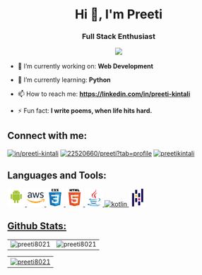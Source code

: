 <h1 align="center">Hi 👋, I'm Preeti</h1>
<h3 align="center">Full Stack Enthusiast</h3>
<p align= "center"><img src = "https://komarev.com/ghpvc/?username=Preeti8021"></p>

- 🔭 I’m currently working on: **Web Development**

- 🌱 I’m currently learning: **Python**

- 📫 How to reach me: **https://linkedin.com/in/preeti-kintali**

- ⚡ Fun fact: **I write poems, when life hits hard.**

## Connect with me:
<p align="left">
<a href="https://linkedin.com/in/preeti-kintali" target="blank"><img align="center" src="https://raw.githubusercontent.com/rahuldkjain/github-profile-readme-generator/master/src/images/icons/Social/linked-in-alt.svg" alt="in/preeti-kintali" height="30" width="40" /></a>
<a href="https://stackoverflow.com/users/22520660/preeti?tab=profile" target="blank"><img align="center" src="https://raw.githubusercontent.com/rahuldkjain/github-profile-readme-generator/master/src/images/icons/Social/stack-overflow.svg" alt="22520660/preeti?tab=profile" height="30" width="40" /></a>
<a href="https://auth.geeksforgeeks.org/user/preetikintali" target="blank"><img align="center" src="https://raw.githubusercontent.com/rahuldkjain/github-profile-readme-generator/master/src/images/icons/Social/geeks-for-geeks.svg" alt="preetikintali" height="30" width="40" /></a>
</p>

## Languages and Tools:
<p align="left"> <a href="https://developer.android.com" target="_blank" rel="noreferrer"> <img src="https://raw.githubusercontent.com/devicons/devicon/master/icons/android/android-original-wordmark.svg" alt="android" width="40" height="40"/> </a> <a href="https://aws.amazon.com" target="_blank" rel="noreferrer"> <img src="https://raw.githubusercontent.com/devicons/devicon/master/icons/amazonwebservices/amazonwebservices-original-wordmark.svg" alt="aws" width="40" height="40"/> </a> <a href="https://www.w3schools.com/css/" target="_blank" rel="noreferrer"> <img src="https://raw.githubusercontent.com/devicons/devicon/master/icons/css3/css3-original-wordmark.svg" alt="css3" width="40" height="40"/> </a> <a href="https://www.w3.org/html/" target="_blank" rel="noreferrer"> <img src="https://raw.githubusercontent.com/devicons/devicon/master/icons/html5/html5-original-wordmark.svg" alt="html5" width="40" height="40"/> </a> <a href="https://www.java.com" target="_blank" rel="noreferrer"> <img src="https://raw.githubusercontent.com/devicons/devicon/master/icons/java/java-original.svg" alt="java" width="40" height="40"/> </a> <a href="https://kotlinlang.org" target="_blank" rel="noreferrer"> <img src="https://www.vectorlogo.zone/logos/kotlinlang/kotlinlang-icon.svg" alt="kotlin" width="40" height="40"/> </a> <a href="https://pandas.pydata.org/" target="_blank" rel="noreferrer"> <img src="https://raw.githubusercontent.com/devicons/devicon/2ae2a900d2f041da66e950e4d48052658d850630/icons/pandas/pandas-original.svg" alt="pandas" width="40" height="40"/> </a> <a href="https://www.python.org" target="_blank" rel="noreferrer"> </p>


## Github Stats: 
<table>
  <tr>
<td><img align="left" src="https://github-readme-stats.vercel.app/api/top-langs?username=preeti8021&show_icons=true&locale=en&layout=compact&theme=blue-green" alt="preeti8021" /></td>

<td><img align="left" src="https://github-readme-stats.vercel.app/api?username=preeti8021&show_icons=true&locale=en&theme=radical" alt="preeti8021"/></td>
</tr>
</table>
<table>
<tr><td><img align="center" src="https://github-readme-streak-stats.herokuapp.com/?user=preeti8021&theme=&theme=blue-green" alt="preeti8021" /></td></tr>
</table>


<!--
**Preeti8021/Preeti8021** is a ✨ _special_ ✨ repository because its `README.md` (this file) appears on your GitHub profile.

Here are some ideas to get you started:


-->
